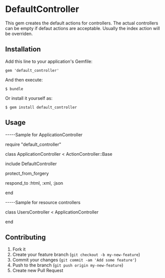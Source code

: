 # DefaultController

This gem creates the default actions for controllers.
The actual controllers can be empty if defaut actions are acceptable.
Usually the index action will be overriden.

## Installation

Add this line to your application's Gemfile:

    gem 'default_controller'

And then execute:

    $ bundle

Or install it yourself as:

    $ gem install default_controller

## Usage

-----Sample for ApplicationController

require "default_controller"

class ApplicationController < ActionController::Base

  include DefaultController

  protect_from_forgery

  respond_to :html, :xml, :json

end

-----Sample for resource controllers

class UsersController < ApplicationController

end


## Contributing

1. Fork it
2. Create your feature branch (`git checkout -b my-new-feature`)
3. Commit your changes (`git commit -am 'Add some feature'`)
4. Push to the branch (`git push origin my-new-feature`)
5. Create new Pull Request
